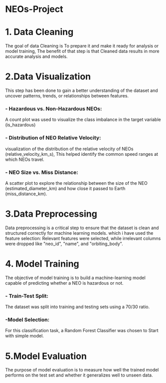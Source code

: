 # NEOs-Project
# 1. Data Cleaning
The goal of data Cleaning is To prepare it and make it ready for analysis or model training, The benefit of that step is that Cleaned data results in more accurate analysis and models.


# 2.Data Visualization
This step has been done to gain a better understanding of the dataset and uncover patterns, trends, or relationships between features.
### - Hazardous vs. Non-Hazardous NEOs:
A count plot was used to visualize the class imbalance in the target variable (is_hazardous)
### - Distribution of NEO Relative Velocity:
visualization of the distribution of the relative velocity of NEOs (relative_velocity_km_s), This helped identify the common speed ranges at which NEOs travel.
### - NEO Size vs. Miss Distance:
A scatter plot to explore the relationship between the size of the NEO (estimated_diameter_km) and how close it passed to Earth (miss_distance_km).


# 3.Data Preprocessing
Data preprocessing is a critical step to ensure that the dataset is clean and structured correctly for machine learning models.
which i have used the feature selection: Relevant features were selected, while irrelevant columns were dropped like "neo_id", "name", and "orbiting_body".


# 4. Model Training
The objective of model training is to build a machine-learning model capable of predicting whether a NEO is hazardous or not.
### - Train-Test Split:
The dataset was split into training and testing sets using a 70/30 ratio.
### -Model Selection:
For this classification task, a Random Forest Classifier was chosen to Start with simple model.


# 5.Model Evaluation
The purpose of model evaluation is to measure how well the trained model performs on the test set and whether it generalizes well to unseen data.
